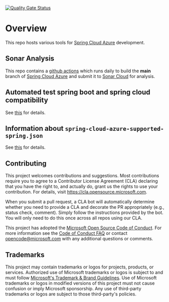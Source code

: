 [![Quality Gate Status](https://sonarcloud.io/api/project_badges/measure?project=stliu_azure-sdk-for-java&metric=alert_status)](https://sonarcloud.io/summary/new_code?id=stliu_azure-sdk-for-java)
# Overview

This repo hosts various tools for [Spring Cloud Azure](https://github.com/Azure/azure-sdk-for-java/tree/main/sdk/spring) development.

## Sonar Analysis

This repo contains a [github actions](.github/workflows/sonar-spring-cloud-azure.yml) which runs daily to build the **main** branch of [Spring Cloud Azure](https://github.com/Azure/azure-sdk-for-java/tree/main/sdk/spring) and submit it to [Sonar Cloud](https://sonarcloud.io/project/overview?id=stliu_azure-sdk-for-java) for analysis.

## Automated test spring boot and spring cloud compatibility

See [this](./automate-test-spring-boot-and-spring-cloud-compatibility.md) for details.

## Information about `spring-cloud-azure-supported-spring.json`

See [this](./information-about-spring-cloud-azure-supported-spring-json-file.md) for details.

## Contributing

This project welcomes contributions and suggestions.  Most contributions require you to agree to a
Contributor License Agreement (CLA) declaring that you have the right to, and actually do, grant us
the rights to use your contribution. For details, visit https://cla.opensource.microsoft.com.

When you submit a pull request, a CLA bot will automatically determine whether you need to provide
a CLA and decorate the PR appropriately (e.g., status check, comment). Simply follow the instructions
provided by the bot. You will only need to do this once across all repos using our CLA.

This project has adopted the [Microsoft Open Source Code of Conduct](https://opensource.microsoft.com/codeofconduct/).
For more information see the [Code of Conduct FAQ](https://opensource.microsoft.com/codeofconduct/faq/) or
contact [opencode@microsoft.com](mailto:opencode@microsoft.com) with any additional questions or comments.

## Trademarks

This project may contain trademarks or logos for projects, products, or services. Authorized use of Microsoft 
trademarks or logos is subject to and must follow 
[Microsoft's Trademark & Brand Guidelines](https://www.microsoft.com/en-us/legal/intellectualproperty/trademarks/usage/general).
Use of Microsoft trademarks or logos in modified versions of this project must not cause confusion or imply Microsoft sponsorship.
Any use of third-party trademarks or logos are subject to those third-party's policies.
